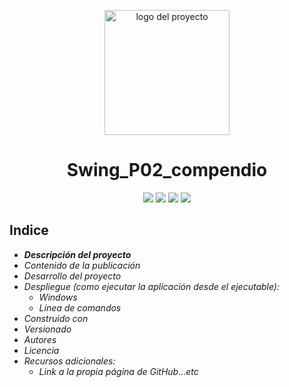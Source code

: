 <p align="center">
  <img width="200" height="200" src="https://github.com/Irishongki/GitHub_MarkDown_Practica01/assets/48756218/58dec1af-3d86-4464-b796-f75c48576c14" alt="logo del proyecto">
</p>
<h1 align="center">Swing_P02_compendio</h1>
<p align="center">
   <img src="https://img.shields.io/badge/STATUS-COMPLETADO-green">
    <img src="https://img.shields.io/badge/LENGUAJE-JAVA-orange">
   <img src="https://img.shields.io/badge/fecha de creación-octubre del 2023-blue">
   <img src="https://img.shields.io/badge/License-EPL%201.0-red">
</p>

## Indice
* **_Descripción del proyecto_**
* _Contenido de la publicación_
* _Desarrollo del proyecto_
* _Despliegue (como ejecutar la aplicación desde el ejecutable):_
  * _Windows_
  * _Línea de comandos_
* _Construido con_
* _Versionado_
* _Autores_
* _Licencia_
* _Recursos adicionales:_
  * _Link a la propia página de GitHub...etc_
